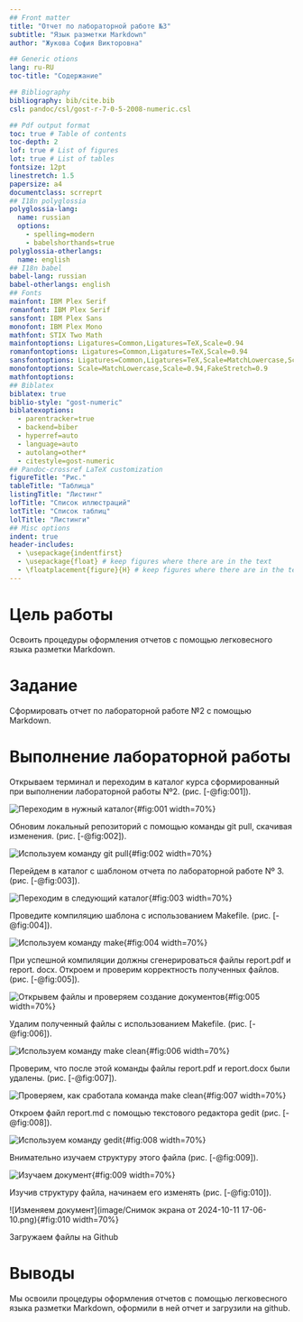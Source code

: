 ```yaml
---
## Front matter
title: "Отчет по лабораторной работе №3"
subtitle: "Язык разметки Markdown"
author: "Жукова София Викторовна"

## Generic otions
lang: ru-RU
toc-title: "Содержание"

## Bibliography
bibliography: bib/cite.bib
csl: pandoc/csl/gost-r-7-0-5-2008-numeric.csl

## Pdf output format
toc: true # Table of contents
toc-depth: 2
lof: true # List of figures
lot: true # List of tables
fontsize: 12pt
linestretch: 1.5
papersize: a4
documentclass: scrreprt
## I18n polyglossia
polyglossia-lang:
  name: russian
  options:
	- spelling=modern
	- babelshorthands=true
polyglossia-otherlangs:
  name: english
## I18n babel
babel-lang: russian
babel-otherlangs: english
## Fonts
mainfont: IBM Plex Serif
romanfont: IBM Plex Serif
sansfont: IBM Plex Sans
monofont: IBM Plex Mono
mathfont: STIX Two Math
mainfontoptions: Ligatures=Common,Ligatures=TeX,Scale=0.94
romanfontoptions: Ligatures=Common,Ligatures=TeX,Scale=0.94
sansfontoptions: Ligatures=Common,Ligatures=TeX,Scale=MatchLowercase,Scale=0.94
monofontoptions: Scale=MatchLowercase,Scale=0.94,FakeStretch=0.9
mathfontoptions:
## Biblatex
biblatex: true
biblio-style: "gost-numeric"
biblatexoptions:
  - parentracker=true
  - backend=biber
  - hyperref=auto
  - language=auto
  - autolang=other*
  - citestyle=gost-numeric
## Pandoc-crossref LaTeX customization
figureTitle: "Рис."
tableTitle: "Таблица"
listingTitle: "Листинг"
lofTitle: "Список иллюстраций"
lotTitle: "Список таблиц"
lolTitle: "Листинги"
## Misc options
indent: true
header-includes:
  - \usepackage{indentfirst}
  - \usepackage{float} # keep figures where there are in the text
  - \floatplacement{figure}{H} # keep figures where there are in the text
---
```


# Цель работы

Освоить процедуры оформления отчетов с помощью легковесного языка разметки Markdown. 

# Задание

Сформировать отчет по лабораторной работе №2 с помощью Markdown. 


# Выполнение лабораторной работы

Открываем терминал и переходим в каталог курса сформированный при выполнении лабораторной работы Nº2. (рис. [-@fig:001]).

![Переходим в нужный каталог](image/31.png){#fig:001 width=70%}

Обновим локальный репозиторий с помощью команды git pull, скачивая изменения. (рис. [-@fig:002]).

![Используем команду git pull](image/32.png){#fig:002 width=70%}

Перейдем в каталог с шаблоном отчета по лабораторной работе Nº 3. (рис. [-@fig:003]).

![Переходим в следующий каталог](image/33.png){#fig:003 width=70%}

Проведите компиляцию шаблона с использованием Makefile. (рис. [-@fig:004]).

![Используем команду make](image/34.png){#fig:004 width=70%}

При успешной компиляции должны сгенерироваться файлы report.pdf и report. docx. Откроем и проверим корректность полученных 
файлов. (рис. [-@fig:005]).

![Открывем файлы и проверяем создание документов](image/35.png){#fig:005 width=70%} 

Удалим полученный файлы с использованием Makefile. (рис. [-@fig:006]).
 
![Используем команду make clean](image/36.png){#fig:006 width=70%}

Проверим, что после этой команды файлы report.pdf и report.docx были удалены. (рис. [-@fig:007]).

![Проверяем, как сработала команда make clean](image/37.png){#fig:007 width=70%}

Откроем файл report.md с помощью текстового редактора gedit (рис. [-@fig:008]).

![Используем команду gedit](image/38.png){#fig:008 width=70%}

Внимательно изучаем структуру этого файла (рис. [-@fig:009]).

![Изучаем документ](image/39.png){#fig:009 width=70%}

Изучив структуру файла, начинаем его изменять (рис. [-@fig:010]).

![Изменяем документ](image/Снимок экрана от 2024-10-11 17-06-10.png){#fig:010 width=70%}

Загружаем файлы на Github

# Выводы

Мы освоили процедуры оформления отчетов с помощью легковесного языка разметки Markdown, оформили в ней отчет и загрузили на github.


